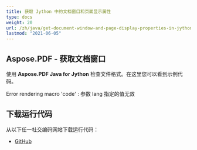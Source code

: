```yaml
---
title: 获取 Jython 中的文档窗口和页面显示属性
type: docs
weight: 20
url: /zh/java/get-document-window-and-page-display-properties-in-jython/
lastmod: "2021-06-05"
---
```


## Aspose.PDF - 获取文档窗口

使用 **Aspose.PDF Java for Jython** 检查文件格式。在这里您可以看到示例代码。

Error rendering macro 'code' : 参数 lang 指定的值无效

## 下载运行代码

从以下任一社交编码网站下载运行代码：

- [GitHub](https://github.com/aspose-pdf/Aspose.PDF-for-Java/releases)